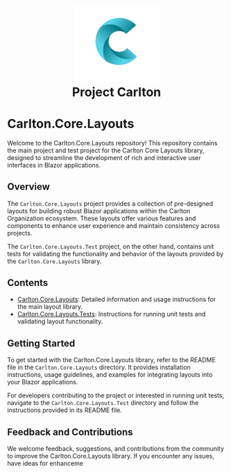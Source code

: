 <h1 align="center">
    <img src="../Components/Carlton.Core.Components/wwwroot/images/CarltonLogo.png" alt="Carlton Logo" width="200" />
</br>
    Project Carlton
</br>

# Carlton.Core.Layouts

Welcome to the Carlton.Core.Layouts repository! This repository contains the main project and test project for the Carlton Core Layouts library, designed to streamline the development of rich and interactive user interfaces in Blazor applications.

## Overview

The `Carlton.Core.Layouts` project provides a collection of pre-designed layouts for building robust Blazor applications within the Carlton Organization ecosystem. These layouts offer various features and components to enhance user experience and maintain consistency across projects.

The `Carlton.Core.Layouts.Test` project, on the other hand, contains unit tests for validating the functionality and behavior of the layouts provided by the `Carlton.Core.Layouts` library.

## Contents

- [Carlton.Core.Layouts](Carlton.Core.Components.Layouts/Carlton.Core.Layouts/README.md): Detailed information and usage instructions for the main layout library.
- [Carlton.Core.Layouts.Tests](Carlton.Core.Components.Layouts.Tests/Carlton.Core.Layouts.Tests/README.md): Instructions for running unit tests and validating layout functionality.

## Getting Started

To get started with the Carlton.Core.Layouts library, refer to the README file in the `Carlton.Core.Layouts` directory. It provides installation instructions, usage guidelines, and examples for integrating layouts into your Blazor applications.

For developers contributing to the project or interested in running unit tests, navigate to the `Carlton.Core.Layouts.Test` directory and follow the instructions provided in its README file.

## Feedback and Contributions

We welcome feedback, suggestions, and contributions from the community to improve the Carlton.Core.Layouts library. If you encounter any issues, have ideas for enhanceme
